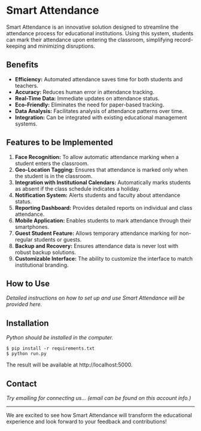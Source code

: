 # Smart Attendance

Smart Attendance is an innovative solution designed to streamline the attendance process for educational institutions. Using this system, students can mark their attendance upon entering the classroom, simplifying record-keeping and minimizing disruptions.

## Benefits

- **Efficiency:** Automated attendance saves time for both students and teachers.
- **Accuracy:** Reduces human error in attendance tracking.
- **Real-Time Data:** Immediate updates on attendance status.
- **Eco-Friendly:** Eliminates the need for paper-based tracking.
- **Data Analysis:** Facilitates analysis of attendance patterns over time.
- **Integration:** Can be integrated with existing educational management systems.

## Features to be Implemented

1. **Face Recognition:** To allow automatic attendance marking when a student enters the classroom.
2. **Geo-Location Tagging:** Ensures that attendance is marked only when the student is in the classroom.
3. **Integration with Institutional Calendars:** Automatically marks students as absent if the class schedule indicates a holiday.
4. **Notification System:** Alerts students and faculty about attendance status.
5. **Reporting Dashboard:** Provides detailed reports on individual and class attendance.
6. **Mobile Application:** Enables students to mark attendance through their smartphones.
7. **Guest Student Feature:** Allows temporary attendance marking for non-regular students or guests.
8. **Backup and Recovery:** Ensures attendance data is never lost with robust backup solutions.
9. **Customizable Interface:** The ability to customize the interface to match institutional branding.

## How to Use

*Detailed instructions on how to set up and use Smart Attendance will be provided here.*

## Installation

*Python should be installed in the computer.*

```
$ pip install -r requirements.txt
$ python run.py
```

The result will be available at http://localhost:5000.

## Contact

*Try emailing for connecting us... (email can be found on this account info.)*

---

We are excited to see how Smart Attendance will transform the educational experience and look forward to your feedback and contributions!

